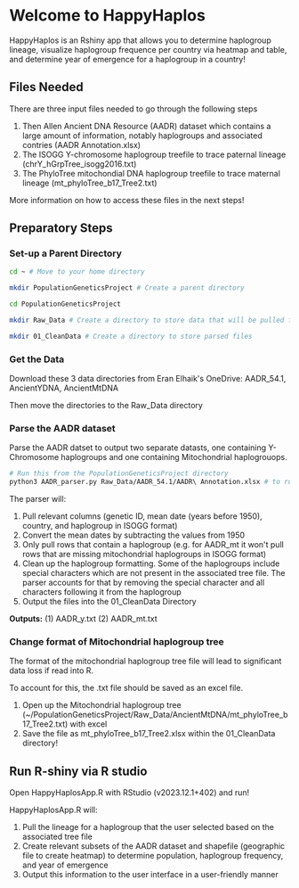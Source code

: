 # Welcome to HappyHaplos
HappyHaplos is an Rshiny app that allows you to determine haplogroup lineage, visualize haplogroup frequence per country via heatmap and table, and determine year of emergence for a haplogroup in a country!

## Files Needed
There are three input files needed to go through the following steps
1. Then Allen Ancient DNA Resource (AADR) dataset which contains a large amount of information, notably haplogroups and associated contries (AADR Annotation.xlsx)
2. The ISOGG Y-chromosome haplogroup treefile to trace paternal lineage (chrY_hGrpTree_isogg2016.txt)
3. The PhyloTree mitochondial DNA haplogroup treefile to trace maternal lineage (mt_phyloTree_b17_Tree2.txt)

More information on how to access these files in the next steps!

## Preparatory Steps

### Set-up a Parent Directory
```bash
cd ~ # Move to your home directory

mkdir PopulationGeneticsProject # Create a parent directory

cd PopulationGeneticsProject

mkdir Raw_Data # Create a directory to store data that will be pulled from Eran's onedrive

mkdir 01_CleanData # Create a directory to store parsed files
```

### Get the Data
Download these 3 data directories from Eran Elhaik's OneDrive: AADR_54.1, AncientYDNA, AncientMtDNA

Then move the directories to the Raw_Data directory

### Parse the AADR dataset
Parse the AADR datset to output two separate datasts, one containing Y-Chromosome haplogroups and one containing Mitochondrial haplogrouops. 

```bash
# Run this from the PopulationGeneticsProject directory
python3 AADR_parser.py Raw_Data/AADR_54.1/AADR\ Annotation.xlsx # to run on mac, adjust how Annotation file name is written if necessary
```

The parser will:
1. Pull relevant columns (genetic ID, mean date (years before 1950), country, and haplogroup in ISOGG format)
2. Convert the mean dates by subtracting the values from 1950
2. Only pull rows that contain a haplogroup (e.g. for AADR_mt it won't pull rows that are missing mitochondrial haplogroups in ISOGG format)
3. Clean up the haplogroup formatting. Some of the haplogroups include special characters which are not present in the associated tree file. The parser accounts for that by removing the special character and all characters following it from the haplogroup
4. Output the files into the 01_CleanData Directory

**Outputs:** (1) AADR_y.txt (2) AADR_mt.txt

### Change format of Mitochondrial haplogroup tree
The format of the mitochondrial haplogroup tree file will lead to significant data loss if read into R.

To account for this, the .txt file should be saved as an excel file. 
1. Open up the Mitochondrial haplogroup tree (~/PopulationGeneticsProject/Raw_Data/AncientMtDNA/mt_phyloTree_b17_Tree2.txt) with excel
2. Save the file as mt_phyloTree_b17_Tree2.xlsx within the 01_CleanData directory!

## Run R-shiny via R studio
Open HappyHaplosApp.R with RStudio (v2023.12.1+402) and run!

HappyHaplosApp.R will:
1. Pull the lineage for a haplogroup that the user selected based on the associated tree file
2. Create relevant subsets of the AADR dataset and shapefile (geographic file to create heatmap) to determine population, haplogroup frequency, and year of emergence
3. Output this information to the user interface in a user-friendly manner

